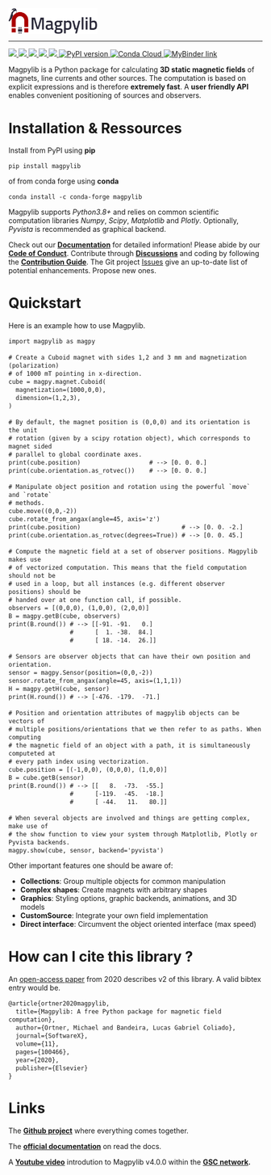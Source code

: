 
<p align="left"><img align="center" src=docs/_static/images/magpylib_flag.png width=35%>
</p>

---
<div>
<a href="https://dev.azure.com/magpylib/magpylib/_build/latest?definitionId=1&branchName=main"> <img src="https://dev.azure.com/magpylib/magpylib/_apis/build/status/magpylib.magpylib?branchName=main">
</a>
<a href="https://circleci.com/gh/magpylib/magpylib"> <img src="https://circleci.com/gh/magpylib/magpylib.svg?style=svg">
</a>
<a href="https://magpylib.readthedocs.io/en/latest/"> <img src="https://readthedocs.org/projects/magpylib/badge/?version=latest">
</a>
<a href="https://opensource.org/licenses/BSD-2-Clause"> <img src="https://img.shields.io/badge/License-BSD_2--Clause-orange.svg">
</a>
<a href="https://codecov.io/gh/magpylib/magpylib"> <img src="https://codecov.io/gh/magpylib/magpylib/branch/main/graph/badge.svg">
</a>
<a href="https://pypi.org/project/magpylib/"> <img src="https://badge.fury.io/py/magpylib.svg" alt="PyPI version" height="18">
</a>
<a href="https://anaconda.org/conda-forge/magpylib"> <img src="https://anaconda.org/conda-forge/magpylib/badges/version.svg" alt="Conda Cloud" height="18">
</a>
<a href="https://mybinder.org/v2/gh/magpylib/magpylib/4.3.0?filepath=docs%2Fexamples"> <img src="https://mybinder.org/badge_logo.svg" alt="MyBinder link" height="18">
</a>
</div>

Magpylib is a Python package for calculating **3D static magnetic fields** of magnets, line currents and other sources. The computation is based on explicit expressions and is therefore **extremely fast**. A **user friendly API** enables convenient positioning of sources and observers.

# Installation & Ressources

Install from PyPI using **pip**
```
pip install magpylib
```
of from conda forge using  **conda**
```
conda install -c conda-forge magpylib
```
Magpylib supports _Python3.8+_ and relies on common scientific computation libraries _Numpy_, _Scipy_, _Matplotlib_ and _Plotly_. Optionally, _Pyvista_ is recommended as graphical backend.

Check out our **[Documentation](https://magpylib.readthedocs.io/en/latest)** for detailed information! Please abide by our **[Code of Conduct](https://github.com/magpylib/magpylib/blob/main/CODE_OF_CONDUCT.md)**. Contribute through **[Discussions](https://github.com/magpylib/magpylib/discussions)** and coding by following the **[Contribution Guide]()**. The Git project [Issues](https://github.com/magpylib/magpylib/issues) give an up-to-date list of potential enhancements. Propose new ones.

# Quickstart

Here is an example how to use Magpylib.

```python3
import magpylib as magpy

# Create a Cuboid magnet with sides 1,2 and 3 mm and magnetization (polarization)
# of 1000 mT pointing in x-direction.
cube = magpy.magnet.Cuboid(
  magnetization=(1000,0,0),
  dimension=(1,2,3),
)

# By default, the magnet position is (0,0,0) and its orientation is the unit
# rotation (given by a scipy rotation object), which corresponds to magnet sided
# parallel to global coordinate axes.
print(cube.position)                   # --> [0. 0. 0.]
print(cube.orientation.as_rotvec())    # --> [0. 0. 0.]

# Manipulate object position and rotation using the powerful `move` and `rotate`
# methods.
cube.move((0,0,-2))
cube.rotate_from_angax(angle=45, axis='z')
print(cube.position)                            # --> [0. 0. -2.]
print(cube.orientation.as_rotvec(degrees=True)) # --> [0. 0. 45.]

# Compute the magnetic field at a set of observer positions. Magpylib makes use
# of vectorized computation. This means that the field computation should not be
# used in a loop, but all instances (e.g. different observer positions) should be
# handed over at one function call, if possible.
observers = [(0,0,0), (1,0,0), (2,0,0)]
B = magpy.getB(cube, observers)
print(B.round()) # --> [[-91. -91.   0.]
                 #      [  1. -38.  84.]
                 #      [ 18. -14.  26.]]

# Sensors are observer objects that can have their own position and orientation.
sensor = magpy.Sensor(position=(0,0,-2))
sensor.rotate_from_angax(angle=45, axis=(1,1,1))
H = magpy.getH(cube, sensor)
print(H.round()) # --> [-476. -179.  -71.]

# Position and orientation attributes of magpylib objects can be vectors of
# multiple positions/orientations that we then refer to as paths. When computing
# the magnetic field of an object with a path, it is simultaneously computeted at
# every path index using vectorization.
cube.position = [(-1,0,0), (0,0,0), (1,0,0)]
B = cube.getB(sensor)
print(B.round()) # --> [[   8.  -73.  -55.]
                 #      [-119.  -45.  -18.]
                 #      [ -44.   11.   80.]]

# When several objects are involved and things are getting complex, make use of
# the show function to view your system through Matplotlib, Plotly or Pyvista backends.
magpy.show(cube, sensor, backend='pyvista')
```

Other important features one should be aware of:

- **Collections**: Group multiple objects for common manipulation
- **Complex shapes**: Create magnets with arbitrary shapes
- **Graphics**: Styling options, graphic backends, animations, and 3D models
- **CustomSource**: Integrate your own field implementation
- **Direct interface**: Circumvent the object oriented interface (max speed)

# How can I cite this library ?

An [open-access paper](https://www.sciencedirect.com/science/article/pii/S2352711020300170) from 2020 describes v2 of this library. A valid bibtex entry would be.

```
@article{ortner2020magpylib,
  title={Magpylib: A free Python package for magnetic field computation},
  author={Ortner, Michael and Bandeira, Lucas Gabriel Coliado},
  journal={SoftwareX},
  volume={11},
  pages={100466},
  year={2020},
  publisher={Elsevier}
}
```

# Links

The **[Github project](https://github.com/magpylib/magpylib)** where everything comes together.

The **[official documentation](https://magpylib.readthedocs.io/en/latest/)** on read the docs.

A **[Youtube video](https://www.youtube.com/watch?v=LeUx6cM1vcs)** introdution to Magpylib v4.0.0 within the **[GSC network](https://www.internationalcollaboration.org/).**

